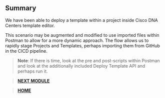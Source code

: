 
## Summary

We have been able to deploy a template within a project inside Cisco DNA Centers template editor. 

This scenario may be augmented and modified to use imported files within Postman to allow for a more dynamic approach. The flow allows us to rapidly stage Projects and Templates, perhaps importing them from GitHub in the CICD pipeline. 

> **Note**: If there is time, look at the pre and post-scripts within Postman and look at the additionally included Deploy Template API and perhaps run it.

> [**NEXT MODULE**](../dnac-5-archive/01-intro.md)

> [**HOME**](../README.md)
